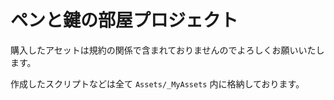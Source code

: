 # ペンと鍵の部屋プロジェクト

購入したアセットは規約の関係で含まれておりませんのでよろしくお願いいたします。

作成したスクリプトなどは全て `Assets/_MyAssets` 内に格納しております。